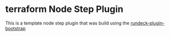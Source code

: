 # terraform Node Step Plugin

This is a template node step plugin that was build using the [rundeck-plugin-bootstrap](https://github.com/rundeck/plugin-bootstrap)
